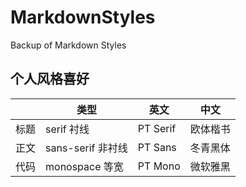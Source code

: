 # MarkdownStyles

Backup of Markdown Styles

## 个人风格喜好

|      | 类型              | 英文     | 中文     |
| ---- | ---------------- | ------- | ------- |
| 标题 | serif 衬线        | PT Serif | 欧体楷书 |
| 正文 | sans-serif 非衬线 | PT Sans  | 冬青黑体 |
| 代码 | monospace 等宽    | PT Mono  | 微软雅黑 |
